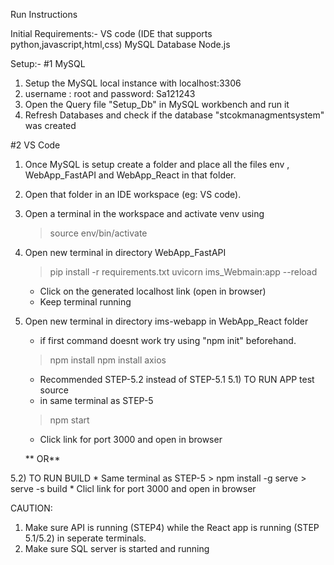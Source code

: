 Run Instructions 

Initial Requirements:-
VS code (IDE that supports python,javascript,html,css)
MySQL Database
Node.js 

Setup:-
#1 MySQL
  1) Setup the MySQL local instance with localhost:3306
  2) username : root and password: Sa121243
  3) Open the Query file "Setup_Db" in MySQL workbench and run it
  4) Refresh Databases and check if the database "stcokmanagmentsystem" was created

#2 VS Code
  1) Once MySQL is setup create a folder and place all the files env , WebApp_FastAPI and WebApp_React in that folder.
  2) Open that folder in an IDE workspace (eg: VS code).
  3) Open a terminal in the workspace and activate venv using
     > source env/bin/activate
  4) Open new terminal in directory WebApp_FastAPI
     > pip install -r requirements.txt
     > uvicorn ims_Webmain:app --reload
     * Click on the generated localhost link (open in browser)
     * Keep terminal running
  5) Open new terminal in directory ims-webapp in WebApp_React folder
     * if first command doesnt work try using "npm init" beforehand.
     > npm install
     > npm install axios
     * Recommended STEP-5.2 instead of STEP-5.1
5.1) TO RUN APP test source
     * in same terminal as STEP-5
     > npm start
     * Click link for port 3000 and open in browser

      ** OR**
       
5.2) TO RUN BUILD
     * Same terminal as STEP-5
     > npm install -g serve
     > serve -s build
     * Clicl link for port 3000 and open in browser

CAUTION:
1) Make sure API is running (STEP4) while the React app is running (STEP 5.1/5.2)
   in seperate terminals.
2) Make sure SQL server is started and running
     


